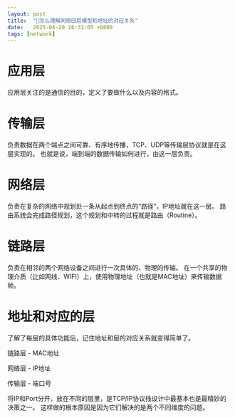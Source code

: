 ```yaml
---
layout: post
title:  "🌱怎么理解网络四层模型和地址的对应关系"
date:   2025-08-20 16:31:05 +0800
tags: [network]
---
```


# 应用层
应用层关注的是通信的目的，定义了要做什么以及内容的格式。

# 传输层
负责数据在两个端点之间可靠、有序地传播，TCP、UDP等传输层协议就是在这层实现的。
也就是说，端到端的数据传输如何进行，由这一层负责。

# 网络层
负责在复杂的网络中规划处一条从起点到终点的“路径”，IP地址就在这一层。
路由系统会完成路径规划，这个规划和中转的过程就是路由（Routine）。

# 链路层
负责在相邻的两个网络设备之间进行一次具体的、物理的传输。
在一个共享的物理介质（比如网线、WIFI）上，使用物理地址（也就是MAC地址）来传输数据帧。

# 地址和对应的层
了解了每层的具体功能后，记住地址和层的对应关系就变得简单了。

链路层 - MAC地址

网络层 - IP地址

传输层 - 端口号

将IP和Port分开，放在不同的层里，是TCP/IP协议栈设计中最基本也是最精妙的决策之一。
这样做的根本原因是因为它们解决的是两个不同维度的问题。
